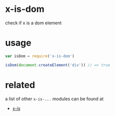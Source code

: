 # x-is-dom
check if x is a dom element

# usage

```js
var isDom = require('x-is-dom')

isDom(document.createElement('div')) // => true
```


# related
a list of other `x-is-...` modules can be found at
* [x-is](https://www.npmjs.com/package/x-is)
